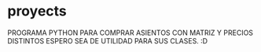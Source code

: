 # proyects
PROGRAMA PYTHON PARA COMPRAR ASIENTOS CON MATRIZ Y PRECIOS DISTINTOS
ESPERO SEA DE UTILIDAD PARA SUS CLASES. :D
